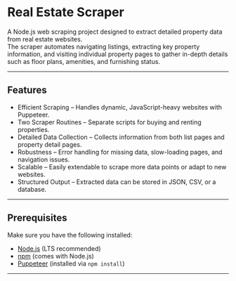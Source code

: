 # Real Estate Scraper

A Node.js web scraping project designed to extract detailed property data from real estate websites.  
The scraper automates navigating listings, extracting key property information, and visiting individual property pages to gather in-depth details such as floor plans, amenities, and furnishing status.

---

## Features
- Efficient Scraping – Handles dynamic, JavaScript-heavy websites with Puppeteer.
- Two Scraper Routines – Separate scripts for buying and renting properties.
- Detailed Data Collection – Collects information from both list pages and property detail pages.
- Robustness – Error handling for missing data, slow-loading pages, and navigation issues.
- Scalable – Easily extendable to scrape more data points or adapt to new websites.
- Structured Output – Extracted data can be stored in JSON, CSV, or a database.

---

## Prerequisites
Make sure you have the following installed:
- [Node.js](https://nodejs.org/) (LTS recommended)
- [npm](https://www.npmjs.com/) (comes with Node.js)
- [Puppeteer](https://pptr.dev/) (installed via `npm install`)

---

